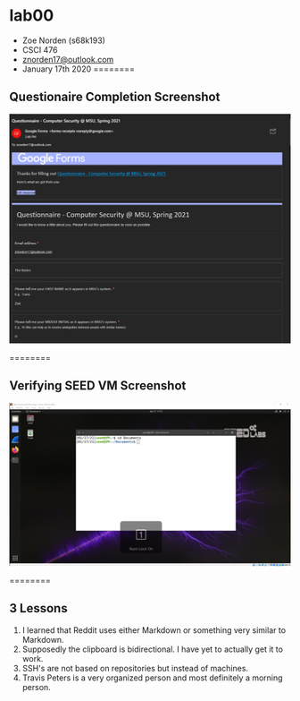 # lab00

- Zoe Norden (s68k193)
- CSCI 476
- znorden17@outlook.com
- January 17th 2020
========
## Questionaire Completion Screenshot

![questionaire_completion](https://github.com/znorden17/csci-476-594-spring2021-private/blob/main/lab00/Screenshot_5.png)

========

## Verifying SEED VM Screenshot

![seed_vm](https://github.com/znorden17/csci-476-594-spring2021-private/blob/main/lab00/Screenshot_7.png)

========

## 3 Lessons

1. I learned that Reddit uses either Markdown or something very similar to Markdown. 
2. Supposedly the clipboard is bidirectional. I have yet to actually get it to work.
3. SSH's are not based on repositories but instead of machines. 
4. Travis Peters is a very organized person and most definitely a morning person. 




